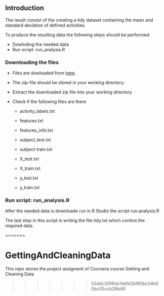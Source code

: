 ## Introduction
The result consist of the creating a tidy dataset containing the mean and standard deviation of defined activities.

To produce the resulting data the following steps should be performed:
+ Dowloding the needed data
+ Run script: run_analysis.R

### Downloading the files
+ Files are dowloaded from [here](https://d396qusza40orc.cloudfront.net/getdata%2Fprojectfiles%2FUCI%20HAR%20Dataset.zip).
+ The zip-file should be stored in your working directory.
+ Extract the downloaded zip file into your working directory
+ Check if the following files are there

    + activity_labels.txt

    + features.txt

    + features_info.txt

    + subject_test.txt

    + subject-train.txt

    + X_test.txt

    + X_train.txt

    + y_test.txt

    + y_train.txt

### Run script: run_analysis.R
After the needed data is downloade run in R Studio the script run.analysis.R

The last step in this script is writing the file tidy.txt which contins the required data.

=======
# GettingAndCleaningData
This repo stores the project assigment of Coursera course Getting and Cleaning Data
>>>>>>> 52ddc30f40e7ebf42bf60bc54b50bc05ccb28b46
